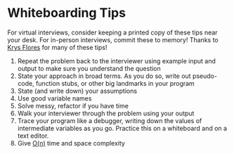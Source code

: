 # Whiteboarding Tips

For virtual interviews, consider keeping a printed copy of these tips near your desk.
For in-person interviews, commit these to memory!
Thanks to [Krys Flores](https://www.krysflores.com) for many of these tips!

1. Repeat the problem back to the interviewer using example input and output to make sure you understand the question
2. State your approach in broad terms. As you do so, write out pseudo-code, function stubs, or other big landmarks in your program
3. State (and write down) your assumptions
4. Use good variable names
5. Solve messy, refactor if you have time
6. Walk your interviewer through the problem using your output
7. Trace your program like a debugger, writing down the values of intermediate variables as you go. Practice this on a whiteboard and on a text editor.
8. Give [O(n)](https://github.com/elaguerta/wwcsf-algos/tree/master/topics/big-O.md) time and space complexity
